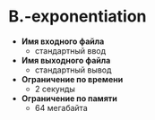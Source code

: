 # B.-exponentiation

+ **Имя входного файла**
  - стандартный ввод
+ **Имя выходного файла**
  - стандартный вывод
+ **Ограничение по времени**
  - 2 секунды
+ **Ограничение по памяти**
  - 64 мегабайта
